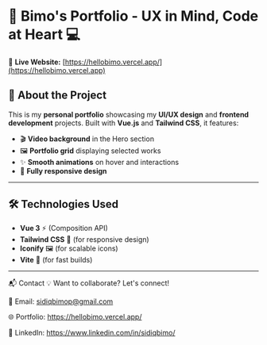 # 🎨 Bimo's Portfolio - UX in Mind, Code at Heart 💻  

🚀 **Live Website:** [https://hellobimo.vercel.app/](https://hellobimo.vercel.app)


## 📖 About the Project  
This is my **personal portfolio** showcasing my **UI/UX design** and **frontend development** projects. Built with **Vue.js** and **Tailwind CSS**, it features:  

- 🎬 **Video background** in the Hero section  
- 🖼️ **Portfolio grid** displaying selected works  
- ✨ **Smooth animations** on hover and interactions  
- 🎨 **Fully responsive design**  

---


## 🛠️ Technologies Used  
- **Vue 3** ⚡ (Composition API)  
- **Tailwind CSS** 🎨 (for responsive design)  
- **Iconify** 🖼️ (for scalable icons)  
- **Vite** 🚀 (for fast builds)  

---


📬 Contact
💡 Want to collaborate? Let's connect!

📧 Email: sidiqbimop@gmail.com

🌐 Portfolio: https://hellobimo.vercel.app/

🔗 LinkedIn: https://www.linkedin.com/in/sidiqbimo/
